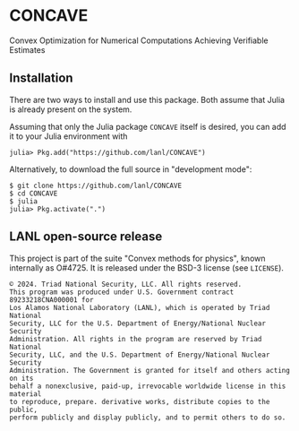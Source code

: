 # CONCAVE
Convex Optimization for Numerical Computations Achieving Verifiable Estimates

## Installation

There are two ways to install and use this package. Both assume that Julia is
already present on the system.

Assuming that only the Julia package `CONCAVE` itself is desired, you can add
it to your Julia environment with
```
julia> Pkg.add("https://github.com/lanl/CONCAVE")
```

Alternatively, to download the full source in "development mode":
```
$ git clone https://github.com/lanl/CONCAVE
$ cd CONCAVE
$ julia
julia> Pkg.activate(".")
```

## LANL open-source release

This project is part of the suite "Convex methods for physics", known
internally as O#4725. It is released under the BSD-3 license (see `LICENSE`).

```
© 2024. Triad National Security, LLC. All rights reserved.
This program was produced under U.S. Government contract 89233218CNA000001 for
Los Alamos National Laboratory (LANL), which is operated by Triad National
Security, LLC for the U.S. Department of Energy/National Nuclear Security
Administration. All rights in the program are reserved by Triad National
Security, LLC, and the U.S. Department of Energy/National Nuclear Security
Administration. The Government is granted for itself and others acting on its
behalf a nonexclusive, paid-up, irrevocable worldwide license in this material
to reproduce, prepare. derivative works, distribute copies to the public,
perform publicly and display publicly, and to permit others to do so.
```

